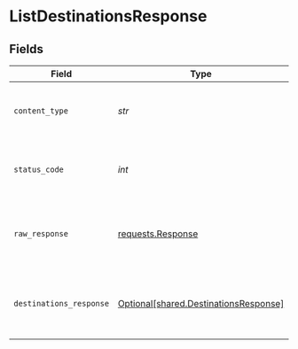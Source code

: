# ListDestinationsResponse


## Fields

| Field                                                                                                                                                                                                                                                                                                                         | Type                                                                                                                                                                                                                                                                                                                          | Required                                                                                                                                                                                                                                                                                                                      | Description                                                                                                                                                                                                                                                                                                                   | Example                                                                                                                                                                                                                                                                                                                       |
| ----------------------------------------------------------------------------------------------------------------------------------------------------------------------------------------------------------------------------------------------------------------------------------------------------------------------------- | ----------------------------------------------------------------------------------------------------------------------------------------------------------------------------------------------------------------------------------------------------------------------------------------------------------------------------- | ----------------------------------------------------------------------------------------------------------------------------------------------------------------------------------------------------------------------------------------------------------------------------------------------------------------------------- | ----------------------------------------------------------------------------------------------------------------------------------------------------------------------------------------------------------------------------------------------------------------------------------------------------------------------------- | ----------------------------------------------------------------------------------------------------------------------------------------------------------------------------------------------------------------------------------------------------------------------------------------------------------------------------- |
| `content_type`                                                                                                                                                                                                                                                                                                                | *str*                                                                                                                                                                                                                                                                                                                         | :heavy_check_mark:                                                                                                                                                                                                                                                                                                            | HTTP response content type for this operation                                                                                                                                                                                                                                                                                 |                                                                                                                                                                                                                                                                                                                               |
| `status_code`                                                                                                                                                                                                                                                                                                                 | *int*                                                                                                                                                                                                                                                                                                                         | :heavy_check_mark:                                                                                                                                                                                                                                                                                                            | HTTP response status code for this operation                                                                                                                                                                                                                                                                                  |                                                                                                                                                                                                                                                                                                                               |
| `raw_response`                                                                                                                                                                                                                                                                                                                | [requests.Response](https://requests.readthedocs.io/en/latest/api/#requests.Response)                                                                                                                                                                                                                                         | :heavy_check_mark:                                                                                                                                                                                                                                                                                                            | Raw HTTP response; suitable for custom response parsing                                                                                                                                                                                                                                                                       |                                                                                                                                                                                                                                                                                                                               |
| `destinations_response`                                                                                                                                                                                                                                                                                                       | [Optional[shared.DestinationsResponse]](../../models/shared/destinationsresponse.md)                                                                                                                                                                                                                                          | :heavy_minus_sign:                                                                                                                                                                                                                                                                                                            | Successful operation                                                                                                                                                                                                                                                                                                          | {"next":"https://api.airbyte.com/v1/destinations?limit=5&offset=10","previous":"https://api.airbyte.com/v1/destinations?limit=5&offset=0","data":{"destinationId":"18dccc91-0ab1-4f72-9ed7-0b8fc27c5826","name":"Analytics Team Postgres","destinationType":"postgres","workspaceId":"871d9b60-11d1-44cb-8c92-c246d53bf87e"}} |